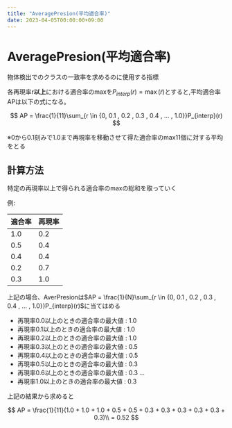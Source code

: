 ```yaml
---
title: "AveragePresion(平均適合率)"
date: 2023-04-05T00:00:00+09:00
---
```

# AveragePresion(平均適合率)

物体検出でのクラスの一致率を求めるのに使用する指標

各再現率r**以上**における適合率のmaxを$P_{interp}(r) = \max (\tilde{r})$とすると,平均適合率APは以下の式になる。

$$
AP = \frac{1}{11}\sum_{r \in {0, 0.1 , 0.2 , 0.3 , 0.4 , ... , 1.0}}P_{interp}(r)
$$

※0から0.1刻みで1.0まで再現率を移動させて得た適合率のmax11個に対する平均をとる

## 計算方法

特定の再現率以上で得られる適合率のmaxの総和を取っていく

例:

| 適合率 | 再現率  |
|--------|--------|
| 1.0    | 0.2    |
| 0.5    | 0.4    |
| 0.4    | 0.4    |
| 0.2    | 0.7    |
| 0.3    | 1.0    |

上記の場合、AverPresionは$AP = \frac{1}{N}\sum_{r \in {0, 0.1 , 0.2 , 0.3 , 0.4 , ... , 1.0}}P_{interp}(r)$に当てはめる

- 再現率0.0以上のときの適合率の最大値 : 1.0
- 再現率0.1以上のときの適合率の最大値 : 1.0
- 再現率0.2以上のときの適合率の最大値 : 1.0
- 再現率0.3以上のときの適合率の最大値 : 0.5
- 再現率0.4以上のときの適合率の最大値 : 0.5
- 再現率0.5以上のときの適合率の最大値 : 0.3
- 再現率0.6以上のときの適合率の最大値 : 0.3
...
- 再現率1.0以上のときの適合率の最大値 : 0.3

上記の結果から求めると

$$
AP = \frac{1}{11}(1.0 + 1.0 + 1.0 + 0.5 + 0.5 + 0.3 + 0.3 + 0.3 + 0.3 + 0.3 + 0.3)\\
= 0.52 
$$
